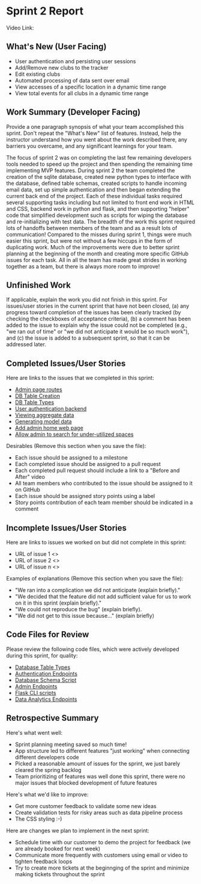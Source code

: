 # Sprint 2 Report
Video Link:
## What's New (User Facing)
 * User authentication and persisting user sessions
 * Add/Remove new clubs to the tracker
 * Edit existing clubs
 * Automated processing of data sent over email
 * View accesses of a specific location in a dynamic time range
 * View total events for all clubs in a dynamic time range

## Work Summary (Developer Facing)
Provide a one paragraph synopsis of what your team accomplished this sprint. Don't repeat the "What's New" list of features. Instead, help the instructor understand how you went about the work described there, any barriers you overcame, and any significant learnings for your team.

The focus of sprint 2 was on completing the last few remaining developers tools needed to speed up the project and then spending the remaining time implementing MVP features. During sprint 2 the team completed the creation of the sqlite database, created new python types to interface with the database, defined table schemas, created scripts to handle incoming email data, set up simple authentication and then began extending the current back end of the project. Each of these individual tasks required several supporting tasks including but not limited to front end work in HTML and CSS, backend work in python and flask, and then supporting "helper" code that simplified development such as scripts for wiping the database and re-initializing with test data. The breadth of the work this sprint required lots of handoffs between members of the team and as a result lots of communication! Compared to the misses during sprint 1, things were much easier this sprint, but were not without a few hiccups in the form of duplicating work. Much of the improvements were due to better sprint planning at the beginning of the month and creating more specific GitHub issues for each task. All in all the team has made great strides in working together as a team, but there is always more room to improve!

## Unfinished Work
If applicable, explain the work you did not finish in this sprint. For issues/user stories in the current sprint that have not been closed, (a) any progress toward completion of the issues has been clearly tracked (by checking the checkboxes of  acceptance criteria), (b) a comment has been added to the issue to explain why the issue could not be completed (e.g., "we ran out of time" or "we did not anticipate it would be so much work"), and (c) the issue is added to a subsequent sprint, so that it can be addressed later.

## Completed Issues/User Stories
Here are links to the issues that we completed in this sprint:

 * [Admin page routes](https://github.com/users/lacroixmeariver/projects/4/views/1?pane=issue&itemId=134332296&issue=lacroixmeariver%7CWSU_Cpts_322%7C41)
 * [DB Table Creation](https://github.com/users/lacroixmeariver/projects/4/views/1?pane=issue&itemId=134332298&issue=lacroixmeariver%7CWSU_Cpts_322%7C44)
 * [DB Table Types](https://github.com/users/lacroixmeariver/projects/4/views/1?pane=issue&itemId=134332301&issue=lacroixmeariver%7CWSU_Cpts_322%7C46)
 * [User authentication backend](https://github.com/users/lacroixmeariver/projects/4/views/1?pane=issue&itemId=134158695&issue=lacroixmeariver%7CWSU_Cpts_322%7C42)
 * [Viewing aggregate data](https://github.com/users/lacroixmeariver/projects/4/views/1?pane=issue&itemId=134158677&issue=lacroixmeariver%7CWSU_Cpts_322%7C7)
 * [Generating model data](https://github.com/users/lacroixmeariver/projects/4/views/1?pane=issue&itemId=135320613&issue=lacroixmeariver%7CWSU_Cpts_322%7C49)
 * [Add admin home web page](https://github.com/users/lacroixmeariver/projects/4/views/1?pane=issue&itemId=134158693&issue=lacroixmeariver%7CWSU_Cpts_322%7C40)
 * [Allow admin to search for under-utilized spaces](https://github.com/users/lacroixmeariver/projects/4/views/1?pane=issue&itemId=134158683&issue=lacroixmeariver%7CWSU_Cpts_322%7C11)


 Desirables (Remove this section when you save the file):
  * Each issue should be assigned to a milestone
  * Each completed issue should be assigned to a pull request
  * Each completed pull request should include a link to a "Before and After" video
  * All team members who contributed to the issue should be assigned to it on GitHub
  * Each issue should be assigned story points using a label
  * Story points contribution of each team member should be indicated in a comment

 ## Incomplete Issues/User Stories
 Here are links to issues we worked on but did not complete in this sprint:

 * URL of issue 1 <<One sentence explanation of why issue was not completed>>
 * URL of issue 2 <<One sentence explanation of why issue was not completed>>
 * URL of issue n <<One sentence explanation of why issue was not completed>>

 Examples of explanations (Remove this section when you save the file):
  * "We ran into a complication we did not anticipate (explain briefly)."
  * "We decided that the feature did not add sufficient value for us to work on it in this sprint (explain briefly)."
  * "We could not reproduce the bug" (explain briefly).
  * "We did not get to this issue because..." (explain briefly)

## Code Files for Review
Please review the following code files, which were actively developed during this sprint, for quality:
 * [Database Table Types](https://github.com/lacroixmeariver/WSU_Cpts_322/blob/master/attendance_tracker/types/tables.py0)
 * [Authentication Endpoints](https://github.com/lacroixmeariver/WSU_Cpts_322/blob/master/attendance_tracker/controllers/auth.py)
 * [Database Schema Script](https://github.com/lacroixmeariver/WSU_Cpts_322/blob/master/sqlite/init.sql)
 * [Admin Endpoints](https://github.com/lacroixmeariver/WSU_Cpts_322/blob/master/attendance_tracker/controllers/admin.py)
 * [Flask CLI scripts](https://github.com/lacroixmeariver/WSU_Cpts_322/blob/master/attendance_tracker/__init__.py)
 * [Data Analytics Endpoints](https://github.com/lacroixmeariver/WSU_Cpts_322/blob/master/attendance_tracker/__init__.py)

## Retrospective Summary
Here's what went well:
  * Sprint planning meeting saved so much time!
  * App structure led to different features "just working" when connecting different developers code
  * Picked a reasonable amount of issues for the sprint, we just barely cleared the spring backlog
  * Team prioritizing of features was well done this sprint, there were no major issues that blocked development of future features

Here's what we'd like to improve:
   * Get more customer feedback to validate some new ideas
   * Create validation tests for risky areas such as data pipeline process
   * The CSS styling :-)

Here are changes we plan to implement in the next sprint:
   * Schedule time with our customer to demo the project for feedback (we are already booked for next week)
   * Communicate more frequently with customers using email or video to tighten feedback loops
   * Try to create more tickets at the beginnging of the sprint and minimize making tickets throughout the sprint
